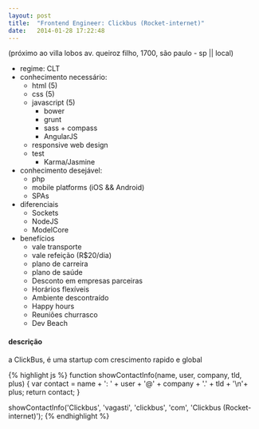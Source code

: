```yaml
---
layout: post
title:  "Frontend Engineer: Clickbus (Rocket-internet)"
date:   2014-01-28 17:22:48
---
```


(próximo ao villa lobos av. queiroz filho, 1700, são paulo - sp || local)

* regime: CLT
* conhecimento necessário:
  * html (5)
  * css (5)
  * javascript (5)
    * bower
    * grunt
    * sass + compass
    * AngularJS
  * responsive web design
  * test
    * Karma/Jasmine
* conhecimento desejável:
  * php
  * mobile platforms (iOS && Android)
  * SPAs
* diferenciais
  * Sockets
  * NodeJS
  * ModelCore
* benefícios
  * vale transporte
  * vale refeição (R$20/dia)
  * plano de carreira
  * plano de saúde
  * Desconto em empresas parceiras
  * Horários flexíveis
  * Ambiente descontraído
  * Happy hours
  * Reuniões churrasco
  * Dev Beach

#### descrição

a ClickBus, é uma startup com crescimento rapido e global

{% highlight js %}
function showContactInfo(name, user, company, tld, plus) {
  var contact = name + ': ' + user + '@' + company + '.' + tld + '\n'+ plus;
  return contact;
}

showContactInfo('Clickbus', 'vagasti', 'clickbus', 'com', 'Clickbus (Rocket-internet)');
{% endhighlight %}
